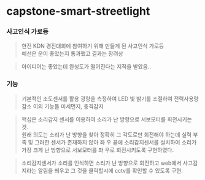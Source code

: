 # capstone-smart-streetlight
### 사고인식 가로등
> 한전 KDN 경진대회에 참여하기 위해 만들게 된 사고인식 가로등<br>예선은 운이 좋았는지 통과했고 결과는 장려상

> 아이디어는 좋았는데 완성도가 떨어진다는 지적을 받았음..

### 기능
> 기본적인 조도센서를 활용 광량을 측정하여 LED 빛 밝기를 조절하여 전력사용량 감소 이외 기능들 미세먼지, 충격감지

> 핵심은 소리감지 센서를 이용하여 소리가 난 방향으로 서보모터를 회전시키는 것.<br> 원래 의도는 소리가 난 방향을 찾아 정확히 그 각도로만 회전해야 하는데 실력 부족 및
그러한 센서가 존재하지 않아 좌 우 끝에 소리감지센서를 설치하여 소리가 가장 크게 난 방향으로 서보모터를 좌 우로 회전시키도록 구현하였다.

> 소리감지센서가 소리를 인식하면 소리가 난 방향으로 회전하고 web에서 사고감지라는 알림을 띄우고 그 것을 클릭할시에 cctv를 확인할 수 있도록 구현.<br>
